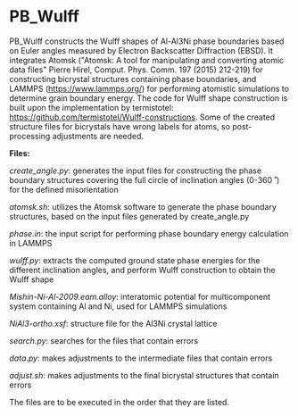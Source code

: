 # PB_Wulff
PB_Wulff constructs the Wulff shapes of Al-Al3Ni phase boundaries based on Euler angles measured by Electron Backscatter Diffraction (EBSD). It integrates Atomsk ("Atomsk: A tool for manipulating and converting atomic data files"
Pierre Hirel, Comput. Phys. Comm. 197 (2015) 212-219) for constructing bicrystal structures containing phase boundaries, and LAMMPS (https://www.lammps.org/) for performing atomistic simulations to determine grain boundary energy. The code for Wulff shape construction is built upon the implementation by termistotel: https://github.com/termistotel/Wulff-constructions. Some of the created structure files for bicrystals have wrong labels for atoms, so post-processing adjustments are needed.

**Files:**

*create_angle.py*: generates the input files for constructing the phase boundary structures covering the full circle of inclination angles (0-360 ̊ ) for the defined misorientation

*atomsk.sh*: utilizes the Atomsk software to generate the phase boundary structures, based on the input files generated by create_angle.py

*phase.in*: the input script for performing phase boundary energy calculation in LAMMPS

*wulff.py*: extracts the computed ground state phase energies for the different inclination angles, and perform Wulff construction to obtain the Wulff shape

*Mishin-Ni-Al-2009.eam.alloy*: interatomic potential for multicomponent system containing Al and Ni, used for LAMMPS simulations

*NiAl3-ortho.xsf*: structure file for the Al3Ni crystal lattice

*search.py*: searches for the files that contain errors

*data.py*: makes adjustments to the intermediate files that contain errors

*adjust.sh*: makes adjustments to the final bicrystal structures that contain errors

The files are to be executed in the order that they are listed.
